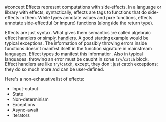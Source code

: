 #concept
Effects represent computations with side-effects. In a language or library with effects, syntactically, effects are tags to functions that do side-effects in them. While types annotate values and pure functions, effects annotate side-effectful (or impure) functions (alongside the return type).

Effects are just syntax. What gives them semantics are called algebraic effect handlers or simply, [handlers](Handlers.md). A good starting example would be typical exceptions. The information of possibly throwing errors inside functions doesn't manifest itself in the function signature in mainstream languages. Effect types do manifest this information. Also in typical languages, throwing an error must be caught in some `try`/`catch` block. Effect handlers are like `try`/`catch`, except, they don't just catch exceptions; they do so much more and can be user-defined.

Here's a non-exhaustive list of effects:
* Input-output
* State
* Non-determinism
* Exceptions
* Async-await
* Iterators